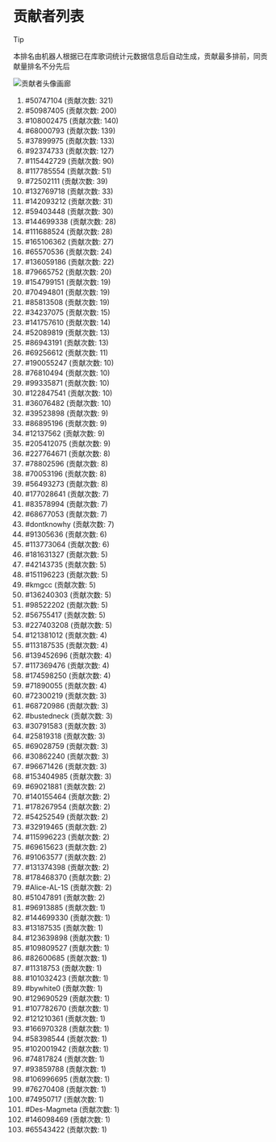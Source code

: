 # 贡献者列表

> [!TIP]
> 本排名由机器人根据已在库歌词统计元数据信息后自动生成，贡献最多排前，同贡献量排名不分先后

![贡献者头像画廊](./CONTRIBUTORS.svg)

1. #50747104 (贡献次数: 321)
2. #50987405 (贡献次数: 200)
3. #108002475 (贡献次数: 140)
4. #68000793 (贡献次数: 139)
5. #37899975 (贡献次数: 133)
6. #92374733 (贡献次数: 127)
7. #115442729 (贡献次数: 90)
8. #117785554 (贡献次数: 51)
9. #72502111 (贡献次数: 39)
10. #132769718 (贡献次数: 33)
11. #142093212 (贡献次数: 31)
12. #59403448 (贡献次数: 30)
13. #144699338 (贡献次数: 28)
14. #111688524 (贡献次数: 28)
15. #165106362 (贡献次数: 27)
16. #65570536 (贡献次数: 24)
17. #136059186 (贡献次数: 22)
18. #79665752 (贡献次数: 20)
19. #154799151 (贡献次数: 19)
20. #70494801 (贡献次数: 19)
21. #85813508 (贡献次数: 19)
22. #34237075 (贡献次数: 15)
23. #141757610 (贡献次数: 14)
24. #52089819 (贡献次数: 13)
25. #86943191 (贡献次数: 13)
26. #69256612 (贡献次数: 11)
27. #190055247 (贡献次数: 10)
28. #76810494 (贡献次数: 10)
29. #99335871 (贡献次数: 10)
30. #122847541 (贡献次数: 10)
31. #36076482 (贡献次数: 10)
32. #39523898 (贡献次数: 9)
33. #86895196 (贡献次数: 9)
34. #12137562 (贡献次数: 9)
35. #205412075 (贡献次数: 9)
36. #227764671 (贡献次数: 8)
37. #78802596 (贡献次数: 8)
38. #70053196 (贡献次数: 8)
39. #56493273 (贡献次数: 8)
40. #177028641 (贡献次数: 7)
41. #83578994 (贡献次数: 7)
42. #68677053 (贡献次数: 7)
43. #dontknowhy (贡献次数: 7)
44. #91305636 (贡献次数: 6)
45. #113773064 (贡献次数: 6)
46. #181631327 (贡献次数: 5)
47. #42143735 (贡献次数: 5)
48. #151196223 (贡献次数: 5)
49. #kmgcc (贡献次数: 5)
50. #136240303 (贡献次数: 5)
51. #98522202 (贡献次数: 5)
52. #56755417 (贡献次数: 5)
53. #227403208 (贡献次数: 5)
54. #121381012 (贡献次数: 4)
55. #113187535 (贡献次数: 4)
56. #139452696 (贡献次数: 4)
57. #117369476 (贡献次数: 4)
58. #174598250 (贡献次数: 4)
59. #71890055 (贡献次数: 4)
60. #72300219 (贡献次数: 3)
61. #68720986 (贡献次数: 3)
62. #bustedneck (贡献次数: 3)
63. #30791583 (贡献次数: 3)
64. #25819318 (贡献次数: 3)
65. #69028759 (贡献次数: 3)
66. #30862240 (贡献次数: 3)
67. #96671426 (贡献次数: 3)
68. #153404985 (贡献次数: 3)
69. #69021881 (贡献次数: 2)
70. #140155464 (贡献次数: 2)
71. #178267954 (贡献次数: 2)
72. #54252549 (贡献次数: 2)
73. #32919465 (贡献次数: 2)
74. #115996223 (贡献次数: 2)
75. #69615623 (贡献次数: 2)
76. #91063577 (贡献次数: 2)
77. #131374398 (贡献次数: 2)
78. #178468370 (贡献次数: 2)
79. #Alice-AL-1S (贡献次数: 2)
80. #51047891 (贡献次数: 2)
81. #96913885 (贡献次数: 1)
82. #144699330 (贡献次数: 1)
83. #13187535 (贡献次数: 1)
84. #123639898 (贡献次数: 1)
85. #109809527 (贡献次数: 1)
86. #82600685 (贡献次数: 1)
87. #11318753 (贡献次数: 1)
88. #101032423 (贡献次数: 1)
89. #bywhite0 (贡献次数: 1)
90. #129690529 (贡献次数: 1)
91. #107782670 (贡献次数: 1)
92. #121210361 (贡献次数: 1)
93. #166970328 (贡献次数: 1)
94. #58398544 (贡献次数: 1)
95. #102001942 (贡献次数: 1)
96. #74817824 (贡献次数: 1)
97. #93859788 (贡献次数: 1)
98. #106996695 (贡献次数: 1)
99. #76270408 (贡献次数: 1)
100. #74950717 (贡献次数: 1)
101. #Des-Magmeta (贡献次数: 1)
102. #146098469 (贡献次数: 1)
103. #65543422 (贡献次数: 1)
